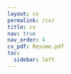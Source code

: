 ```yaml
---
layout: cv
permalink: /cv/
title: cv
nav: true
nav_order: 4
cv_pdf: Resume.pdf
toc:
  sidebar: left
---
```

